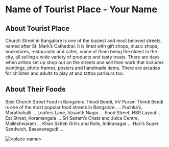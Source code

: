 
# Name of Tourist Place - Your Name

## About Tourist Place 
Church Street in Bangalore is one of the busiest and most beloved streets, named after St. Mark’s Cathedral. It is lined with gift shops, music shops, bookstores, restaurants and cafes, some of them being the oldest in the city, all selling a wide variety of products and tasty treats. There are days when artists set up shop out on the streets and sell their work that includes paintings, photo frames, posters and handmade items. There are arcades for children and adults to play at and tattoo parlours too.

## About Their Foods
Best Church Street Food in Bangalore
Thindi Beedi, VV Puram Thindi Beedi is one of the most popular food streets in Bangalore. ...
Puchka’s, Marathahalli ...
Loafers Lane, Vasanth Nagar ...
Food Street, HSR Layout ...
Eat Street, Koramangala ...
Sri Sairam’s Chats and Juice Centre, Malleshwaram ...
Khan Saheb Grills and Rolls, Indiranagar ...
Hari’s Super Sandwich, Basavanagudi ...

<img align="center" src="https://images.indianexpress.com/2019/07/church-street-bangalore.jpg?w=759" alt="<place-name>"/>

<!--Example: <img align="center" src="https://lotustours.in/assets/img/taj/photo-room-detail-1.jpg" alt="Taj Mahal"/> -->
